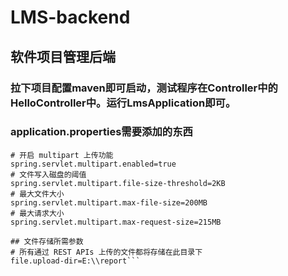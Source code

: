 # LMS-backend

## 软件项目管理后端

### 拉下项目配置maven即可启动，测试程序在Controller中的HelloController中。运行**LmsApplication**即可。

### application.properties需要添加的东西
```## MULTIPART (MultipartProperties)
# 开启 multipart 上传功能
spring.servlet.multipart.enabled=true
# 文件写入磁盘的阈值
spring.servlet.multipart.file-size-threshold=2KB
# 最大文件大小
spring.servlet.multipart.max-file-size=200MB
# 最大请求大小
spring.servlet.multipart.max-request-size=215MB

## 文件存储所需参数
# 所有通过 REST APIs 上传的文件都将存储在此目录下
file.upload-dir=E:\\report```
